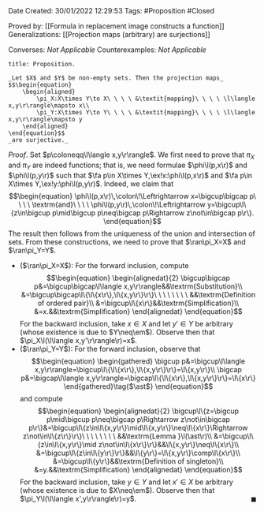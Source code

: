 <br />
<br />

Date Created: 30/01/2022 12:29:53
Tags: #Proposition #Closed 

Proved by: [[Formula in replacement image constructs a function]]
Generalizations: [[Projection maps (arbitrary) are surjections]]

Converses: _Not Applicable_
Counterexamples: _Not Applicable_

``` ad-Proposition
title: Proposition.

_Let $X$ and $Y$ be non-empty sets. Then the projection maps_
$$\begin{equation}
    \begin{aligned}
        \pi_X:X\times Y\to X\ \ \ \ &\textit{mapping}\ \ \ \ \l\langle x,y\r\rangle\mapsto x\\
        \pi_Y:X\times Y\to Y\ \ \ \ &\textit{mapping}\ \ \ \ \l\langle x,y\r\rangle\mapsto y
    \end{aligned}
\end{equation}$$
_are surjective._

```

_Proof_. Set $p\coloneqq\l\langle x,y\r\rangle$. We first need to prove that $\pi_X$ and $\pi_Y$ are indeed functions; that is, we need formulae $\phi\l(p,x\r)$ and $\phi\l(p,y\r)$ such that $\fa p\in X\times Y,\ex!x:\phi\l(p,x\r)$ and $\fa p\in X\times Y,\ex!y:\phi\l(p,y\r)$. Indeed, we claim that
$$\begin{equation}
    \phi\l(p,x\r)\,\colon\!\Leftrightarrow x=\bigcup\bigcap p\ \ \ \ \textrm{and}\ \ \ \ \phi\l(p,y\r)\,\colon\!\Leftrightarrow y=\bigcup\l\{z\in\bigcup p\mid\bigcup p\neq\bigcap p\Rightarrow z\not\in\bigcap p\r\}.
\end{equation}$$
The result then follows from the uniqueness of the union and intersection of sets. From these constructions, we need to prove that $\ran\pi_X=X$ and $\ran\pi_Y=Y$.
* ($\ran\pi_X=X$): For the forward inclusion, compute
$$\begin{equation}
    \begin{alignedat}{2}
        \bigcup\bigcap p&=\bigcup\bigcap\l\langle x,y\r\rangle&&\textrm{Substitution}\\
        &=\bigcup\bigcap\l\{\l\{x\r\},\l\{x,y\r\}\r\}\ \ \ \ \ \ \ \ &&\textrm{Definition of ordered pair}\\
        &=\bigcup\l\{x\r\}&&\textrm{Simplification}\\
        &=x.&&\textrm{Simplification}
    \end{alignedat}
\end{equation}$$
For the backward inclusion, take $x\in X$ and let $y'\in Y$ be arbitrary (whose existence is due to $Y\neq\em$). Observe then that $\pi_X\l(\l\langle x,y'\r\rangle\r)=x$.
* ($\ran\pi_Y=Y$): For the forward inclusion, observe that
$$\begin{equation}
    \begin{gathered}
        \bigcup p&=\bigcup\l\langle x,y\r\rangle=\bigcup\l\{\l\{x\r\},\l\{x,y\r\}\r\}=\l\{x,y\r\}\\
        \bigcap p&=\bigcap\l\langle x,y\r\rangle=\bigcap\l\{\l\{x\r\},\l\{x,y\r\}\r\}=\l\{x\r\}
    \end{gathered}\tag{$\ast$}
\end{equation}$$
and compute
$$\begin{equation}
    \begin{alignedat}{2}
        \bigcup\l\{z=\bigcup p\mid\bigcup p\neq\bigcap p\Rightarrow z\not\in\bigcap p\r\}&=\bigcup\l\{z\in\l\{x,y\r\}\mid\l\{x,y\r\}\neq\l\{x\r\}\Rightarrow z\not\in\l\{z\r\}\r\}\ \ \ \ \ \ \ \ &&\textrm{Lemma }\l(\ast\r)\\
        &=\bigcup\l\{z\in\l\{x,y\r\}\mid z\not\in\l\{x\r\}\r\}&&\l\{x,y\r\}\neq\l\{x\r\}\\
        &=\bigcup\l\{z\in\l\{y\r\}\r\}&&\l\{y\r\}=\l\{x,y\r\}\comp\l\{x\r\}\\
        &=\bigcup\l\{y\r\}&&\textrm{Definition of singleton}\\
        &=y.&&\textrm{Simplification}
    \end{alignedat}
\end{equation}$$
For the backward inclusion, take $y\in Y$ and let $x'\in X$ be arbitrary (whose existence is due to $X\neq\em$). Observe then that $\pi_Y\l(\l\langle x',y\r\rangle\r)=y$.<span style="float:right;">$\blacksquare$</span>
